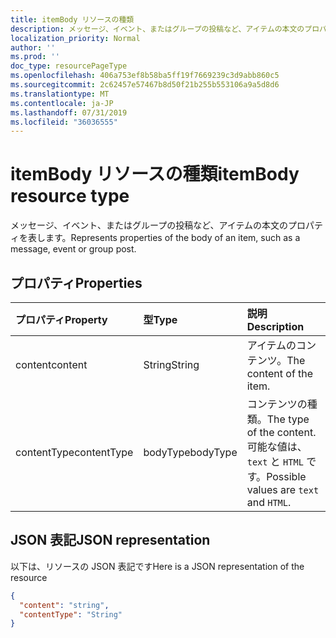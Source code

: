 ```yaml
---
title: itemBody リソースの種類
description: メッセージ、イベント、またはグループの投稿など、アイテムの本文のプロパティを表します。
localization_priority: Normal
author: ''
ms.prod: ''
doc_type: resourcePageType
ms.openlocfilehash: 406a753ef8b58ba5ff19f7669239c3d9abb860c5
ms.sourcegitcommit: 2c62457e57467b8d50f21b255b553106a9a5d8d6
ms.translationtype: MT
ms.contentlocale: ja-JP
ms.lasthandoff: 07/31/2019
ms.locfileid: "36036555"
---
```

# <a name="itembody-resource-type"></a><span data-ttu-id="0da96-103">itemBody リソースの種類</span><span class="sxs-lookup"><span data-stu-id="0da96-103">itemBody resource type</span></span>

<span data-ttu-id="0da96-104">メッセージ、イベント、またはグループの投稿など、アイテムの本文のプロパティを表します。</span><span class="sxs-lookup"><span data-stu-id="0da96-104">Represents properties of the body of an item, such as a message, event or group post.</span></span>

## <a name="properties"></a><span data-ttu-id="0da96-105">プロパティ</span><span class="sxs-lookup"><span data-stu-id="0da96-105">Properties</span></span>
| <span data-ttu-id="0da96-106">プロパティ</span><span class="sxs-lookup"><span data-stu-id="0da96-106">Property</span></span>     | <span data-ttu-id="0da96-107">型</span><span class="sxs-lookup"><span data-stu-id="0da96-107">Type</span></span>   |<span data-ttu-id="0da96-108">説明</span><span class="sxs-lookup"><span data-stu-id="0da96-108">Description</span></span>|
|:---------------|:--------|:----------|
|<span data-ttu-id="0da96-109">content</span><span class="sxs-lookup"><span data-stu-id="0da96-109">content</span></span>|<span data-ttu-id="0da96-110">String</span><span class="sxs-lookup"><span data-stu-id="0da96-110">String</span></span>|<span data-ttu-id="0da96-111">アイテムのコンテンツ。</span><span class="sxs-lookup"><span data-stu-id="0da96-111">The content of the item.</span></span>|
|<span data-ttu-id="0da96-112">contentType</span><span class="sxs-lookup"><span data-stu-id="0da96-112">contentType</span></span>|<span data-ttu-id="0da96-113">bodyType</span><span class="sxs-lookup"><span data-stu-id="0da96-113">bodyType</span></span>|<span data-ttu-id="0da96-114">コンテンツの種類。</span><span class="sxs-lookup"><span data-stu-id="0da96-114">The type of the content.</span></span> <span data-ttu-id="0da96-115">可能な値は、`text` と `HTML` です。</span><span class="sxs-lookup"><span data-stu-id="0da96-115">Possible values are `text` and `HTML`.</span></span>|

## <a name="json-representation"></a><span data-ttu-id="0da96-116">JSON 表記</span><span class="sxs-lookup"><span data-stu-id="0da96-116">JSON representation</span></span>

<span data-ttu-id="0da96-117">以下は、リソースの JSON 表記です</span><span class="sxs-lookup"><span data-stu-id="0da96-117">Here is a JSON representation of the resource</span></span>

<!-- {
  "blockType": "resource",
  "optionalProperties": [

  ],
  "@odata.type": "microsoft.graph.itemBody"
}-->

```json
{
  "content": "string",
  "contentType": "String"
}

```

<!-- uuid: 8fcb5dbc-d5aa-4681-8e31-b001d5168d79
2015-10-25 14:57:30 UTC -->
<!-- {
  "type": "#page.annotation",
  "description": "itemBody resource",
  "keywords": "",
  "section": "documentation",
  "tocPath": ""
}-->
